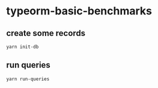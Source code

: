 # typeorm-basic-benchmarks

## create some records
```
yarn init-db
```

## run queries
```
yarn run-queries
```

